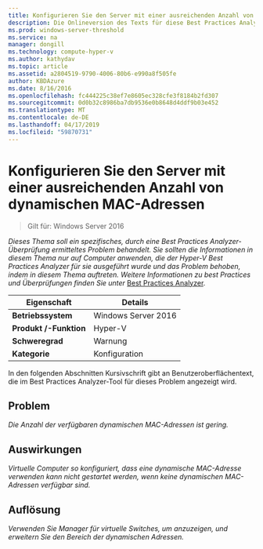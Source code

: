 ```yaml
---
title: Konfigurieren Sie den Server mit einer ausreichenden Anzahl von dynamischen MAC-Adressen
description: Die Onlineversion des Texts für diese Best Practices Analyzer-Regel.
ms.prod: windows-server-threshold
ms.service: na
manager: dongill
ms.technology: compute-hyper-v
ms.author: kathydav
ms.topic: article
ms.assetid: a2804519-9790-4006-80b6-e990a8f505fe
author: KBDAzure
ms.date: 8/16/2016
ms.openlocfilehash: fc444225c38ef7e8605ec328cfe3f8184b2fd307
ms.sourcegitcommit: 0d0b32c8986ba7db9536e0b8648d4ddf9b03e452
ms.translationtype: MT
ms.contentlocale: de-DE
ms.lasthandoff: 04/17/2019
ms.locfileid: "59870731"
---
```

# <a name="configure-the-server-with-a-sufficient-amount-of-dynamic-mac-addresses"></a>Konfigurieren Sie den Server mit einer ausreichenden Anzahl von dynamischen MAC-Adressen

>Gilt für: Windows Server 2016

*Dieses Thema soll ein spezifisches, durch eine Best Practices Analyzer-Überprüfung ermitteltes Problem behandelt. Sie sollten die Informationen in diesem Thema nur auf Computer anwenden, die der Hyper-V Best Practices Analyzer für sie ausgeführt wurde und das Problem behoben, indem in diesem Thema auftreten. Weitere Informationen zu best Practices und Überprüfungen finden Sie unter* [Best Practices Analyzer](https://go.microsoft.com/fwlink/?LinkId=122786).  
  
|Eigenschaft|Details|  
|-|-|  
|**Betriebssystem**|Windows Server 2016|  
|**Produkt /-Funktion**|Hyper-V|  
|**Schweregrad**|Warnung|  
|**Kategorie**|Konfiguration|  
  
In den folgenden Abschnitten Kursivschrift gibt an Benutzeroberflächentext, die im Best Practices Analyzer-Tool für dieses Problem angezeigt wird.  
  
## <a name="issue"></a>Problem  
  
*Die Anzahl der verfügbaren dynamischen MAC-Adressen ist gering.*  
  
## <a name="impact"></a>Auswirkungen  
  
*Virtuelle Computer so konfiguriert, dass eine dynamische MAC-Adresse verwenden kann nicht gestartet werden, wenn keine dynamischen MAC-Adressen verfügbar sind.*  
  
## <a name="resolution"></a>Auflösung  
  
*Verwenden Sie Manager für virtuelle Switches, um anzuzeigen, und erweitern Sie den Bereich der dynamischen Adressen.*  
  


